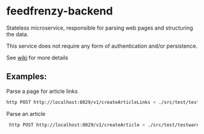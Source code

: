 # feedfrenzy-backend

Stateless microservice, responsible for parsing web pages and structuring the data.

This service does not require any form of authentication and/or persistence.


See [wiki](https://github.com/dekkr/feedfrenzy-backend/wiki) for more details



## Examples: 

Parse a page for article links
 
 ``` bash
 http POST http://localhost:8029/v1/createArticleLinks < ./src/test/testware/json/createArticleLinks-eff-deeplinks.json 
 ```


Parse an article

``` bash
 http POST http://localhost:8029/v1/createArticle < ./src/test/testware/json/createArticle-eff-tpp-fights.json
 ```